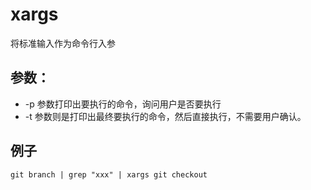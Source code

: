 # xargs
将标准输入作为命令行入参
## 参数：
- -p 参数打印出要执行的命令，询问用户是否要执行
- -t 参数则是打印出最终要执行的命令，然后直接执行，不需要用户确认。
## 例子
```
git branch | grep "xxx" | xargs git checkout
```